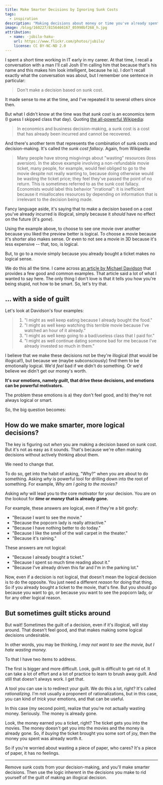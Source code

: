 ```yaml
---
title: Make Smarter Decisions by Ignoring Sunk Costs
tags:
  - inspiration
description: "Making decisions about money or time you've already spent is illogical. Learn how to make smarter, more logical decisions."
image: /blog/160227/8156466167_05990bf268_h.jpg
attribution:
  - name: ·júbilo·haku·
    url: https://www.flickr.com/photos/jubilo/
    license: CC BY-NC-ND 2.0
---
```


I spent a short time working in IT early in my career. At that time, I recall a conversation with a man I'll call Josh (I'm calling him that because that's his name and this makes him look intelligent, because he is). I don't recall exactly what the conversation was about, but I remember one sentence in particular:

> Don't make a decision based on sunk cost.

It made sense to me at the time, and I've repeated it to several others since then.

But what I didn't know at the time was that _sunk cost_ is an economics term (I guess I skipped class that day). Quoting [the all-powerful Wikipedia](https://en.wikipedia.org/wiki/Sunk_costs#Loss_aversion_and_the_sunk_cost_fallacy):

> In economics and business decision-making, a sunk cost is a cost that has already been incurred and cannot be recovered.

And there's another term that represents the combination of sunk costs and decision-making. It's called the _sunk cost fallacy_. Again, from Wikipedia:

> Many people have strong misgivings about "wasting" resources (loss aversion). In the above example involving a non-refundable movie ticket, many people, for example, would feel obliged to go to the movie despite not really wanting to, because doing otherwise would be wasting the ticket price; they feel they've passed the point of no return. This is sometimes referred to as the sunk cost fallacy. Economists would label this behavior "irrational": it is inefficient because it misallocates resources by depending on information that is irrelevant to the decision being made.

Fancy language aside, it's saying that to make a decision based on a cost you've already incurred is illogical, simply because it _should_ have no effect on the future (it's _gone_).

Using the example above, to choose to see one movie over another because you liked the preview better is logical. To choose a movie because it's shorter also makes sense. Or even to not see a movie in 3D because it's less expensive -- that, too, is logical.

But, to go to a movie simply because you already bought a ticket makes no logical sense.

We do this all the time. I came across [an article by Michael Davidson](http://www.lifehack.org/articles/communication/how-the-sunk-cost-fallacy-makes-you-act-stupid.html) that provides a few good and common examples. That article said a lot of what I wanted to say here. The only thing I don't love is that it tells you how you're being stupid, not how to be smart. So, let's try that.

## ... with a side of guilt

Let's look at Davidson's four examples:

> 1. "I might as well keep eating because I already bought the food."
> 2. "I might as well keep watching this terrible movie because I’ve watched an hour of it already."
> 3. "I might as well keep going to a bad/useless class that I paid for."
> 4. "I might as well continue dating someone bad for me because I’ve already invested so much in them."

I believe that we make these decisions not be they're illogical (that would be illogical!), but because we (maybe subconsciously) find them to be emotionally logical. We'd _feel_ bad if we didn't do something. Or we'd believe we didn't get our money's worth.

**It's our emotions, namely _guilt_, that drive these decisions, and emotions can be powerful motivators.**

The problem these emotions is a) they don't feel good, and b) they're not always logical or smart.

So, the big question becomes:

## How do we make smarter, more logical decisions?

The key is figuring out _when_ you are making a decision based on sunk cost. But it's not as easy as it sounds. That's because we're often making decisions without actively thinking about them.

We need to change that.

To do so, get into the habit of asking, "Why?" when you are about to do something. Asking _why_ is powerful tool for drilling down into the root of something. For example, _Why am I going to the movies?_

Asking _why_ will lead you to the core motivator for your decision. You are on the lookout for **_time_ or _money_ that is already gone.**

For example, these answers are logical, even if they're a bit goofy:

- "Because I want to see the movie."
- "Because the popcorn lady is really attractive."
- "Because I have nothing better to do today."
- "Because I like the smell of the wall carpet in the theater."
- "Because it's raining."

These answers are not logical:

- "Because I already bought a ticket."
- "Because I spent so much time reading about it."
- "Because I've already driven this far and I'm in the parking lot."

Now, even if a decision is not logical, that doesn't mean the logical decision is to do the opposite. You just need a different _reason_ for doing that thing. So if you already bought a ticket to the movie, that's fine. But you should go because you want to go, or because you want to see the popcorn lady, or for any other logical reason.

## But sometimes guilt sticks around

But wait! Sometimes the guilt of a decision, even if it's illogical, will stay around. That doesn't feel good, and that makes making some logical decisions undesirable.

In other words, you may be thinking, _I may not want to see the movie, but I hate wasting money._

To that I have two items to address.

The first is bigger and more difficult. Look, guilt is difficult to get rid of. It can take a lot of effort and a lot of practice to learn to brush away guilt. And still that doesn't always work. I get that.

A tool you can use is to redirect your guilt. We do this a lot, right? It's called _rationalizing_. I'm not usually a proponent of rationalizations, but in this case, you can kind of _trick_ your emotions, and that can be useful.

In this case (my second point), realize that you're not actually wasting money. Seriously. The money is already gone.

Look, the money earned you a ticket, right? The ticket gets you into the movies. The money doesn't get you into the movies and the money is already gone. So, if _buying_ the ticket brought you some sort of joy, then the money you spent was already worth it.

So if you're worried about wasting a piece of paper, who cares? It's a piece of paper, it has no feelings.

---

Remove sunk costs from your decision-making, and you'll make smarter decisions. Then use the logic inherent in the decisions you make to rid yourself of the guilt of making an illogical decision.
